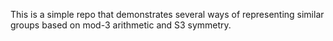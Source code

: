 This is a simple repo that demonstrates several ways of representing
similar groups based on mod-3 arithmetic and S3 symmetry.
